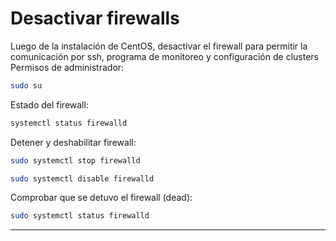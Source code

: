 ﻿# Desactivar firewalls
Luego de la instalación de CentOS, desactivar el firewall para permitir la comunicación por ssh, programa de monitoreo y configuración de clusters
Permisos de administrador:
```sh
sudo su
```
Estado del firewall:
```sh
systemctl status firewalld
```
Detener y deshabilitar firewall:
```sh
sudo systemctl stop firewalld
```
```sh
sudo systemctl disable firewalld
```
Comprobar que se detuvo el firewall (dead):
```sh
sudo systemctl status firewalld
```
----------------------------------------------------------------------------
